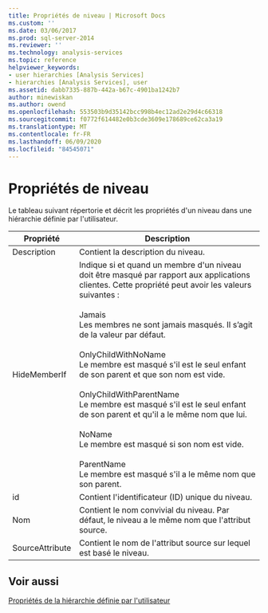 ```yaml
---
title: Propriétés de niveau | Microsoft Docs
ms.custom: ''
ms.date: 03/06/2017
ms.prod: sql-server-2014
ms.reviewer: ''
ms.technology: analysis-services
ms.topic: reference
helpviewer_keywords:
- user hierarchies [Analysis Services]
- hierarchies [Analysis Services], user
ms.assetid: dabb7335-887b-442a-b67c-4901ba1242b7
author: minewiskan
ms.author: owend
ms.openlocfilehash: 553503b9d35142bcc998b4ec12ad2e29d4c66318
ms.sourcegitcommit: f0772f614482e0b3cde3609e178689ce62ca3a19
ms.translationtype: MT
ms.contentlocale: fr-FR
ms.lasthandoff: 06/09/2020
ms.locfileid: "84545071"
---
```

# <a name="level-properties"></a>Propriétés de niveau 
  Le tableau suivant répertorie et décrit les propriétés d'un niveau dans une hiérarchie définie par l'utilisateur.  
  
|Propriété|Description|  
|--------------|-----------------|  
|Description|Contient la description du niveau.|  
|HideMemberIf|Indique si et quand un membre d'un niveau doit être masqué par rapport aux applications clientes. Cette propriété peut avoir les valeurs suivantes :<br /><br /> Jamais<br /> Les membres ne sont jamais masqués. Il s’agit de la valeur par défaut.<br /><br /> OnlyChildWithNoName<br /> Le membre est masqué s'il est le seul enfant de son parent et que son nom est vide.<br /><br /> OnlyChildWithParentName<br /> Le membre est masqué s'il est le seul enfant de son parent et qu'il a le même nom que lui.<br /><br /> NoName<br /> Le membre est masqué si son nom est vide.<br /><br /> ParentName<br /> Le membre est masqué s'il a le même nom que son parent.|  
|id|Contient l'identificateur (ID) unique du niveau.|  
|Nom|Contient le nom convivial du niveau. Par défaut, le niveau a le même nom que l'attribut source.|  
|SourceAttribute|Contient le nom de l'attribut source sur lequel est basé le niveau.|  
  
## <a name="see-also"></a>Voir aussi  
 [Propriétés de la hiérarchie définie par l'utilisateur](user-hierarchies-properties.md)  
  
  
